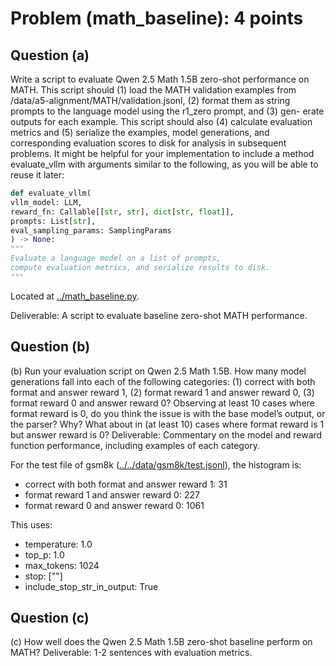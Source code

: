 # Problem (math_baseline): 4 points

## Question (a)

Write a script to evaluate Qwen 2.5 Math 1.5B zero-shot performance on MATH. This script
should (1) load the MATH validation examples from /data/a5-alignment/MATH/validation.jsonl,
(2) format them as string prompts to the language model using the r1_zero prompt, and (3) gen-
erate outputs for each example. This script should also (4) calculate evaluation metrics and
(5) serialize the examples, model generations, and corresponding evaluation scores to disk for
analysis in subsequent problems.
It might be helpful for your implementation to include a method evaluate_vllm with arguments
similar to the following, as you will be able to reuse it later:
```python
def evaluate_vllm(
vllm_model: LLM,
reward_fn: Callable[[str, str], dict[str, float]],
prompts: List[str],
eval_sampling_params: SamplingParams
) -> None:
"""
Evaluate a language model on a list of prompts,
compute evaluation metrics, and serialize results to disk.
"""
```

Located at [../math_baseline.py](../math_baseline.py).

Deliverable: A script to evaluate baseline zero-shot MATH performance.

## Question (b)
(b) Run your evaluation script on Qwen 2.5 Math 1.5B. How many model generations fall into each
of the following categories: (1) correct with both format and answer reward 1, (2) format reward
1 and answer reward 0, (3) format reward 0 and answer reward 0? Observing at least 10 cases
where format reward is 0, do you think the issue is with the base model’s output, or the parser?
Why? What about in (at least 10) cases where format reward is 1 but answer reward is 0?
Deliverable: Commentary on the model and reward function performance, including examples
of each category.


For the test file of gsm8k ([../../data/gsm8k/test.jsonl](../../data/gsm8k/test.jsonl)), the histogram is:
- correct with both format and answer reward 1: 31
- format reward 1 and answer reward 0: 227
- format reward 0 and answer reward 0: 1061

This uses: 
- temperature: 1.0
- top_p: 1.0
- max_tokens: 1024
- stop: ["</answer>"]
- include_stop_str_in_output: True





## Question (c)

(c) How well does the Qwen 2.5 Math 1.5B zero-shot baseline perform on MATH?
Deliverable: 1-2 sentences with evaluation metrics.

